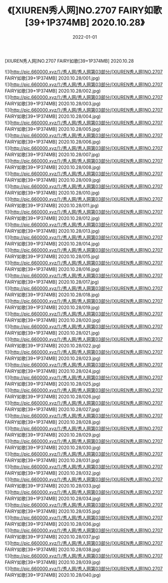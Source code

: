 ﻿---
layout: post
title:  《[XIUREN秀人网]NO.2707 FAIRY如歌[39+1P374MB] 2020.10.28》
date:   2022-01-01
img: http://pic.660000.xyz/1:/秀人网/秀人网第03部分/[XIUREN秀人网]NO.2707 FAIRY如歌[39+1P374MB] 2020.10.28/000.jpg
categories: [美女, 清纯, 唯美]
---

[XIUREN秀人网]NO.2707 FAIRY如歌[39+1P374MB] 2020.10.28

 ![](http://pic.660000.xyz/1:/秀人网/秀人网第03部分/[XIUREN秀人网]NO.2707 FAIRY如歌[39+1P374MB] 2020.10.28/001.jpg) <br>![](http://pic.660000.xyz/1:/秀人网/秀人网第03部分/[XIUREN秀人网]NO.2707 FAIRY如歌[39+1P374MB] 2020.10.28/002.jpg) <br>![](http://pic.660000.xyz/1:/秀人网/秀人网第03部分/[XIUREN秀人网]NO.2707 FAIRY如歌[39+1P374MB] 2020.10.28/003.jpg) <br>![](http://pic.660000.xyz/1:/秀人网/秀人网第03部分/[XIUREN秀人网]NO.2707 FAIRY如歌[39+1P374MB] 2020.10.28/004.jpg) <br>![](http://pic.660000.xyz/1:/秀人网/秀人网第03部分/[XIUREN秀人网]NO.2707 FAIRY如歌[39+1P374MB] 2020.10.28/005.jpg) <br>![](http://pic.660000.xyz/1:/秀人网/秀人网第03部分/[XIUREN秀人网]NO.2707 FAIRY如歌[39+1P374MB] 2020.10.28/006.jpg) <br>![](http://pic.660000.xyz/1:/秀人网/秀人网第03部分/[XIUREN秀人网]NO.2707 FAIRY如歌[39+1P374MB] 2020.10.28/007.jpg) <br>![](http://pic.660000.xyz/1:/秀人网/秀人网第03部分/[XIUREN秀人网]NO.2707 FAIRY如歌[39+1P374MB] 2020.10.28/008.jpg) <br>![](http://pic.660000.xyz/1:/秀人网/秀人网第03部分/[XIUREN秀人网]NO.2707 FAIRY如歌[39+1P374MB] 2020.10.28/009.jpg) <br>![](http://pic.660000.xyz/1:/秀人网/秀人网第03部分/[XIUREN秀人网]NO.2707 FAIRY如歌[39+1P374MB] 2020.10.28/010.jpg) <br>![](http://pic.660000.xyz/1:/秀人网/秀人网第03部分/[XIUREN秀人网]NO.2707 FAIRY如歌[39+1P374MB] 2020.10.28/011.jpg) <br>![](http://pic.660000.xyz/1:/秀人网/秀人网第03部分/[XIUREN秀人网]NO.2707 FAIRY如歌[39+1P374MB] 2020.10.28/012.jpg) <br>![](http://pic.660000.xyz/1:/秀人网/秀人网第03部分/[XIUREN秀人网]NO.2707 FAIRY如歌[39+1P374MB] 2020.10.28/013.jpg) <br>![](http://pic.660000.xyz/1:/秀人网/秀人网第03部分/[XIUREN秀人网]NO.2707 FAIRY如歌[39+1P374MB] 2020.10.28/014.jpg) <br>![](http://pic.660000.xyz/1:/秀人网/秀人网第03部分/[XIUREN秀人网]NO.2707 FAIRY如歌[39+1P374MB] 2020.10.28/015.jpg) <br>![](http://pic.660000.xyz/1:/秀人网/秀人网第03部分/[XIUREN秀人网]NO.2707 FAIRY如歌[39+1P374MB] 2020.10.28/016.jpg) <br>![](http://pic.660000.xyz/1:/秀人网/秀人网第03部分/[XIUREN秀人网]NO.2707 FAIRY如歌[39+1P374MB] 2020.10.28/017.jpg) <br>![](http://pic.660000.xyz/1:/秀人网/秀人网第03部分/[XIUREN秀人网]NO.2707 FAIRY如歌[39+1P374MB] 2020.10.28/018.jpg) <br>![](http://pic.660000.xyz/1:/秀人网/秀人网第03部分/[XIUREN秀人网]NO.2707 FAIRY如歌[39+1P374MB] 2020.10.28/019.jpg) <br>![](http://pic.660000.xyz/1:/秀人网/秀人网第03部分/[XIUREN秀人网]NO.2707 FAIRY如歌[39+1P374MB] 2020.10.28/020.jpg) <br>![](http://pic.660000.xyz/1:/秀人网/秀人网第03部分/[XIUREN秀人网]NO.2707 FAIRY如歌[39+1P374MB] 2020.10.28/021.jpg) <br>![](http://pic.660000.xyz/1:/秀人网/秀人网第03部分/[XIUREN秀人网]NO.2707 FAIRY如歌[39+1P374MB] 2020.10.28/022.jpg) <br>![](http://pic.660000.xyz/1:/秀人网/秀人网第03部分/[XIUREN秀人网]NO.2707 FAIRY如歌[39+1P374MB] 2020.10.28/023.jpg) <br>![](http://pic.660000.xyz/1:/秀人网/秀人网第03部分/[XIUREN秀人网]NO.2707 FAIRY如歌[39+1P374MB] 2020.10.28/024.jpg) <br>![](http://pic.660000.xyz/1:/秀人网/秀人网第03部分/[XIUREN秀人网]NO.2707 FAIRY如歌[39+1P374MB] 2020.10.28/025.jpg) <br>![](http://pic.660000.xyz/1:/秀人网/秀人网第03部分/[XIUREN秀人网]NO.2707 FAIRY如歌[39+1P374MB] 2020.10.28/026.jpg) <br>![](http://pic.660000.xyz/1:/秀人网/秀人网第03部分/[XIUREN秀人网]NO.2707 FAIRY如歌[39+1P374MB] 2020.10.28/027.jpg) <br>![](http://pic.660000.xyz/1:/秀人网/秀人网第03部分/[XIUREN秀人网]NO.2707 FAIRY如歌[39+1P374MB] 2020.10.28/028.jpg) <br>![](http://pic.660000.xyz/1:/秀人网/秀人网第03部分/[XIUREN秀人网]NO.2707 FAIRY如歌[39+1P374MB] 2020.10.28/029.jpg) <br>![](http://pic.660000.xyz/1:/秀人网/秀人网第03部分/[XIUREN秀人网]NO.2707 FAIRY如歌[39+1P374MB] 2020.10.28/030.jpg) <br>![](http://pic.660000.xyz/1:/秀人网/秀人网第03部分/[XIUREN秀人网]NO.2707 FAIRY如歌[39+1P374MB] 2020.10.28/031.jpg) <br>![](http://pic.660000.xyz/1:/秀人网/秀人网第03部分/[XIUREN秀人网]NO.2707 FAIRY如歌[39+1P374MB] 2020.10.28/032.jpg) <br>![](http://pic.660000.xyz/1:/秀人网/秀人网第03部分/[XIUREN秀人网]NO.2707 FAIRY如歌[39+1P374MB] 2020.10.28/033.jpg) <br>![](http://pic.660000.xyz/1:/秀人网/秀人网第03部分/[XIUREN秀人网]NO.2707 FAIRY如歌[39+1P374MB] 2020.10.28/034.jpg) <br>![](http://pic.660000.xyz/1:/秀人网/秀人网第03部分/[XIUREN秀人网]NO.2707 FAIRY如歌[39+1P374MB] 2020.10.28/035.jpg) <br>![](http://pic.660000.xyz/1:/秀人网/秀人网第03部分/[XIUREN秀人网]NO.2707 FAIRY如歌[39+1P374MB] 2020.10.28/036.jpg) <br>![](http://pic.660000.xyz/1:/秀人网/秀人网第03部分/[XIUREN秀人网]NO.2707 FAIRY如歌[39+1P374MB] 2020.10.28/037.jpg) <br>![](http://pic.660000.xyz/1:/秀人网/秀人网第03部分/[XIUREN秀人网]NO.2707 FAIRY如歌[39+1P374MB] 2020.10.28/038.jpg) <br>![](http://pic.660000.xyz/1:/秀人网/秀人网第03部分/[XIUREN秀人网]NO.2707 FAIRY如歌[39+1P374MB] 2020.10.28/039.jpg) <br>![](http://pic.660000.xyz/1:/秀人网/秀人网第03部分/[XIUREN秀人网]NO.2707 FAIRY如歌[39+1P374MB] 2020.10.28/040.jpg) <br>